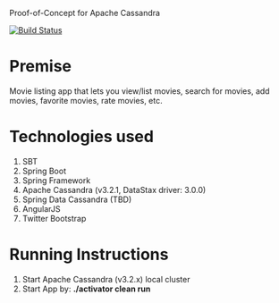 Proof-of-Concept for Apache Cassandra

[![Build Status](https://travis-ci.org/ddubson/cassandra-poc.svg?branch=master)](https://travis-ci.org/ddubson/cassandra-poc)

# Premise

Movie listing app that lets you view/list movies, search for movies, add movies, favorite movies, rate movies, etc.

# Technologies used
1. SBT
2. Spring Boot
3. Spring Framework
4. Apache Cassandra (v3.2.1, DataStax driver: 3.0.0)
5. Spring Data Cassandra (TBD)
6. AngularJS
7. Twitter Bootstrap

# Running Instructions
1. Start Apache Cassandra (v3.2.x) local cluster
1. Start App by: **./activator clean run**
